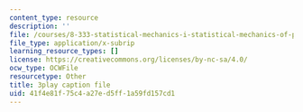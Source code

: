 ```yaml
---
content_type: resource
description: ''
file: /courses/8-333-statistical-mechanics-i-statistical-mechanics-of-particles-fall-2013/41f4e81f75c4a27ed5ff1a59fd157cd1_TDnfhpAZBqs.srt
file_type: application/x-subrip
learning_resource_types: []
license: https://creativecommons.org/licenses/by-nc-sa/4.0/
ocw_type: OCWFile
resourcetype: Other
title: 3play caption file
uid: 41f4e81f-75c4-a27e-d5ff-1a59fd157cd1
---
```

